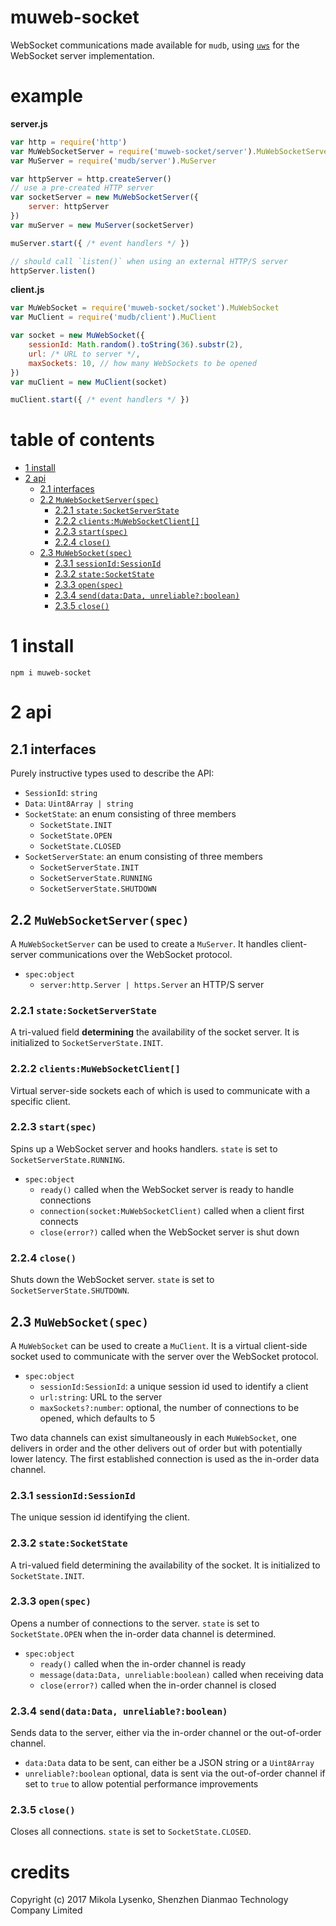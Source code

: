 # muweb-socket
WebSocket communications made available for `mudb`, using [`uws`](https://github.com/uNetworking/uWebSockets) for the WebSocket server implementation.

# example

**server.js**

```javascript
var http = require('http')
var MuWebSocketServer = require('muweb-socket/server').MuWebSocketServer
var MuServer = require('mudb/server').MuServer

var httpServer = http.createServer()
// use a pre-created HTTP server
var socketServer = new MuWebSocketServer({
    server: httpServer
})
var muServer = new MuServer(socketServer)

muServer.start({ /* event handlers */ })

// should call `listen()` when using an external HTTP/S server
httpServer.listen()
```

**client.js**

```javascript
var MuWebSocket = require('muweb-socket/socket').MuWebSocket
var MuClient = require('mudb/client').MuClient

var socket = new MuWebSocket({
    sessionId: Math.random().toString(36).substr(2),
    url: /* URL to server */,
    maxSockets: 10, // how many WebSockets to be opened
})
var muClient = new MuClient(socket)

muClient.start({ /* event handlers */ })
```

# table of contents

   * [1 install](#section_1)
   * [2 api](#section_2)
      * [2.1 interfaces](#section_2.1)
      * [2.2 `MuWebSocketServer(spec)`](#section_2.2)
         * [2.2.1 `state:SocketServerState`](#section_2.2.1)
         * [2.2.2 `clients:MuWebSocketClient[]`](#section_2.2.2)
         * [2.2.3 `start(spec)`](#section_2.2.3)
         * [2.2.4 `close()`](#section_2.2.4)
      * [2.3 `MuWebSocket(spec)`](#section_2.3)
         * [2.3.1 `sessionId:SessionId`](#section_2.3.1)
         * [2.3.2 `state:SocketState`](#section_2.3.2)
         * [2.3.3 `open(spec)`](#section_2.3.3)
         * [2.3.4 `send(data:Data, unreliable?:boolean)`](#section_2.3.4)
         * [2.3.5 `close()`](#section_2.3.5)

# <a name="section_1"></a> 1 install

```
npm i muweb-socket
```

# <a name="section_2"></a> 2 api

## <a name="section_2.1"></a> 2.1 interfaces

Purely instructive types used to describe the API:
* `SessionId`: `string`
* `Data`: `Uint8Array | string`
* `SocketState`: an enum consisting of three members
    * `SocketState.INIT`
    * `SocketState.OPEN`
    * `SocketState.CLOSED`
* `SocketServerState`: an enum consisting of three members
    * `SocketServerState.INIT`
    * `SocketServerState.RUNNING`
    * `SocketServerState.SHUTDOWN`

## <a name="section_2.2"></a> 2.2 `MuWebSocketServer(spec)`
A `MuWebSocketServer` can be used to create a `MuServer`.  It handles client-server communications over the WebSocket protocol.

* `spec:object`
    * `server:http.Server | https.Server` an HTTP/S server

### <a name="section_2.2.1"></a> 2.2.1 `state:SocketServerState`
A tri-valued field **determining** the availability of the socket server.  It is initialized to `SocketServerState.INIT`.

### <a name="section_2.2.2"></a> 2.2.2 `clients:MuWebSocketClient[]`
Virtual server-side sockets each of which is used to communicate with a specific client.

### <a name="section_2.2.3"></a> 2.2.3 `start(spec)`
Spins up a WebSocket server and hooks handlers.  `state` is set to `SocketServerState.RUNNING`.

* `spec:object`
    * `ready()` called when the WebSocket server is ready to handle connections
    * `connection(socket:MuWebSocketClient)` called when a client first connects
    * `close(error?)` called when the WebSocket server is shut down

### <a name="section_2.2.4"></a> 2.2.4 `close()`
Shuts down the WebSocket server.  `state` is set to `SocketServerState.SHUTDOWN`.

## <a name="section_2.3"></a> 2.3 `MuWebSocket(spec)`
A `MuWebSocket` can be used to create a `MuClient`.  It is a virtual client-side socket used to communicate with the server over the WebSocket protocol.

* `spec:object`
    * `sessionId:SessionId`: a unique session id used to identify a client
    * `url:string`: URL to the server
    * `maxSockets?:number`: optional, the number of connections to be opened, which defaults to 5

Two data channels can exist simultaneously in each `MuWebSocket`, one delivers in order and the other delivers out of order but with potentially lower latency.  The first established connection is used as the in-order data channel.

### <a name="section_2.3.1"></a> 2.3.1 `sessionId:SessionId`
The unique session id identifying the client.

### <a name="section_2.3.2"></a> 2.3.2 `state:SocketState`
A tri-valued field determining the availability of the socket.  It is initialized to `SocketState.INIT`.

### <a name="section_2.3.3"></a> 2.3.3 `open(spec)`
Opens a number of connections to the server. `state` is set to `SocketState.OPEN` when the in-order data channel is determined.

* `spec:object`
    * `ready()` called when the in-order channel is ready
    * `message(data:Data, unreliable:boolean)` called when receiving data
    * `close(error?)` called when the in-order channel is closed

### <a name="section_2.3.4"></a> 2.3.4 `send(data:Data, unreliable?:boolean)`
Sends data to the server, either via the in-order channel or the out-of-order channel.

* `data:Data` data to be sent, can either be a JSON string or a `Uint8Array`
* `unreliable?:boolean` optional, data is sent via the out-of-order channel if set to `true` to allow potential performance improvements

### <a name="section_2.3.5"></a> 2.3.5 `close()`
Closes all connections.  `state` is set to `SocketState.CLOSED`.

# credits
Copyright (c) 2017 Mikola Lysenko, Shenzhen Dianmao Technology Company Limited


